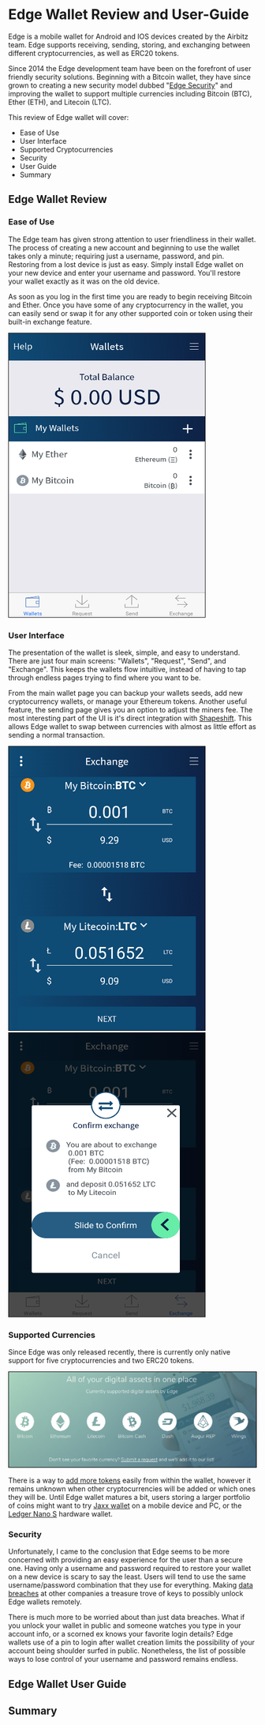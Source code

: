 # Edge Wallet Review and User-Guide

Edge is a mobile wallet for Android and IOS devices created by the Airbitz team. Edge supports receiving, sending, storing, and exchanging between different cryptocurrencies, as well as ERC20 tokens.

Since 2014 the Edge development team have been on the forefront of user friendly security solutions. Beginning with a Bitcoin wallet, they have since grown to creating a new security model dubbed "[Edge Security](https://edgesecure.co/about/)" and improving the wallet to support multiple currencies including Bitcoin (BTC), Ether (ETH), and Litecoin (LTC).

This review of Edge wallet will cover:

+ Ease of Use
+ User Interface
+ Supported Cryptocurrencies
+ Security
+ User Guide
+ Summary

## Edge Wallet Review

### Ease of Use

The Edge team has given strong attention to user friendliness in their wallet. The process of creating a new account and beginning to use the wallet takes only a minute; requiring just a username, password, and pin. Restoring from a lost device is just as easy. Simply install Edge wallet on your new device and enter your username and password. You'll restore your wallet exactly as it was on the old device.

As soon as you log in the first time you are ready to begin receiving Bitcoin and Ether. Once you have some of any cryptocurrency in the wallet, you can easily send or swap it for any other supported coin or token using their built-in exchange feature.

![edge wallet main page](/reviews-guides/edge-wallet_03-08-18/edge-wallet-media/edge_main-page_croppedx400.png)

### User Interface

The presentation of the wallet is sleek, simple, and easy to understand. There are just four main screens: "Wallets", "Request", "Send", and "Exchange". This keeps the wallets flow intuitive, instead of having to tap through endless pages trying to find where you want to be.

From the main wallet page you can backup your wallets seeds, add new cryptocurrency wallets, or manage your Ethereum tokens. Another useful feature, the sending page gives you an option to adjust the miners fee. The most interesting part of the UI is it's direct integration with [Shapeshift](https://info.shapeshift.io/about). This allows Edge wallet to swap between currencies with almost as little effort as sending a normal transaction.

![edge wallet exchange step 1 pic](/reviews-guides/edge-wallet_03-08-18/edge-wallet-media/edge_exchange-step1_croppedx400.png) ![edge wallet exchange step 2 pic](/reviews-guides/edge-wallet_03-08-18/edge-wallet-media/edge_exchange-step2_croppedx400.png)

### Supported Currencies

Since Edge was only released recently, there is currently only native support for five cryptocurrencies and two ERC20 tokens.

![edge supported cryptos pic](/reviews-guides/edge-wallet_03-08-18/edge-wallet-media/edge-wallet_supported-cryptos_croppedx200.png)

There is a way to [add more tokens](https://blog.edgesecure.co/how-to-add-erc20-tokens-to-edge-4c4951c3a8cc) easily from within the wallet, however it remains unknown when other cryptocurrencies will be added or which ones they will be. Until Edge wallet matures a bit, users storing a larger portfolio of coins might want to try [Jaxx wallet](https://unhashed.com/cryptocurrency-wallet-review/jaxx/) on a mobile device and PC, or the [Ledger Nano S](https://unhashed.com/cryptocurrency-wallet-review/ledger-nano-s/) hardware wallet.

### Security

Unfortunately, I came to the conclusion that Edge seems to be more concerned with providing an easy experience for the user than a secure one. Having only a username and password required to restore your wallet on a new device is scary to say the least. Users will tend to use the same username/password combination that they use for everything. Making [data breaches](https://en.wikipedia.org/wiki/List_of_data_breaches) at other companies a treasure trove of keys to possibly unlock Edge wallets remotely.

There is much more to be worried about than just data breaches. What if you unlock your wallet in public and someone watches you type in your account info, or a scorned ex knows your favorite login details? Edge wallets use of a pin to login after wallet creation limits the possibility of your account being shoulder surfed in public. Nonetheless, the list of possible ways to lose control of your username and password remains endless.

## Edge Wallet User Guide

## Summary
